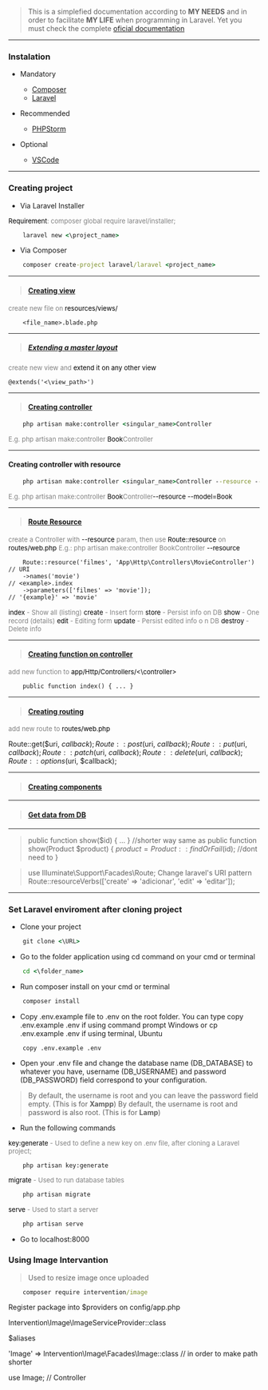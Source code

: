 > This is a simplefied documentation according to **MY NEEDS** and in order to facilitate **MY LIFE** when programming in Laravel. Yet you must check the complete [oficial documentation][documentation]

<hr>

### Instalation

- Mandatory
    - [Composer][composer]
    - [Laravel][laravel]

- Recommended
    - [PHPStorm][phpstorm]

- Optional
    - [VSCode][vscode]

<hr>

### Creating project

- Via Laravel Installer

<small style="color:grey;font-size:13px"><span style="color:	#000">Requirement</span>: composer global require laravel/installer;</small>

```cmd
    laravel new <\project_name>
```

- Via Composer

```cmd
    composer create-project laravel/laravel <project_name>
```

<hr>

> #### [Creating view][view]

<small style="color:grey;font-size:13px">create new file on <span style="color:#000">resources/views/</span></small>

```dir
    <file_name>.blade.php
```

<hr>

> ##### [Extending a master layout][extending]

<small style="color:grey;font-size:13px">create new view and <span style="color:#000">extend it on any other view</span></small>

```blade
@extends('<\view_path>')
```

<hr>

> #### [Creating controller][controller]

```cmd
    php artisan make:controller <singular_name>Controller
```

<small style="color:grey;font-size:13px">E.g. php artisan make:controller <span style="color:#000">Book</span>Controller</small>

<hr>

#### Creating controller with resource

```cmd
    php artisan make:controller <singular_name>Controller --resource --model=<model_name>
```

<small style="color:grey;font-size:13px">E.g. php artisan make:controller <span style="color:#000">Book</span>Controller<span style="color:#000">--resource --model=Book</span></small>

<hr>

> #### [Route Resource][resource]

<small style="color:grey;font-size:13px">create a Controller with <span style="color:#000">--resource</span> param, then use <span style="color:#000">Route::resource</span> on <span style="color:#000">routes/web.php</span></small>
<small style="color:grey;font-size:13px"><span style="color:#000"></span>E.g.: php artisan make:controller BookController <span style="color:#000">--resource</span></small>

```
    Route::resource('filmes', 'App\Http\Controllers\MovieController')   // URI
    ->names('movie')                                                    // <example>.index
    ->parameters(['filmes' => 'movie']);                                // '{example}' => 'movie'
```

<small style="color:grey;font-size:13px"><span style="color:#000">index</span> - Show all (listing)</small>
<small style="color:grey;font-size:13px"><span style="color:#000">create</span> - Insert form</small>
<small style="color:grey;font-size:13px"><span style="color:#000">store</span> - Persist info on DB</small>
<small style="color:grey;font-size:13px"><span style="color:#000">show</span> - One record (details)</small>
<small style="color:grey;font-size:13px"><span style="color:#000">edit</span> - Editing form</small>
<small style="color:grey;font-size:13px"><span style="color:#000">update</span> - Persist edited info o n DB</small>
<small style="color:grey;font-size:13px"><span style="color:#000">destroy</span> - Delete info</small>

<hr>

> #### [Creating function on controller][function]

<small style="color:grey;font-size:13px">add new function to <span style="color:#000">app/Http/Controllers/<\controller></span></small>

```
    public function index() { ... }
```

<hr>

> #### [Creating routing][routing]

<small style="color:grey;font-size:13px">add new route to <span style="color:#000">routes/web.php</span></small>

Route::get($uri, $callback);
Route::post($uri, $callback);
Route::put($uri, $callback);
Route::patch($uri, $callback);
Route::delete($uri, $callback);
Route::options($uri, $callback);

<hr>

> #### [Creating components][components]

<hr>

> #### [Get data from DB][first]

<hr>

> public function show($id) { ... } //shorter way
> same as
> public function show(Product $product)
{ 
    $product = Product::findOrFail($id); //dont need to
}

> use Illuminate\Support\Facades\Route;
> Change laravel's URI pattern
> Route::resourceVerbs(['create' => 'adicionar', 'edit' => 'editar']);


<hr>

### Set Laravel enviroment after cloning project

- Clone your project

```cmd
    git clone <\URL>
```

- Go to the folder application using cd command on your cmd or terminal

```cmd
    cd <\folder_name>
```

- Run composer install on your cmd or terminal

```cmd
    composer install
```

- Copy .env.example file to .env on the root folder. You can type copy .env.example .env if using command prompt Windows or cp .env.example .env if using terminal, Ubuntu

```
    copy .env.example .env
```

- Open your .env file and change the database name (DB_DATABASE) to whatever you have, username (DB_USERNAME) and password (DB_PASSWORD) field correspond to your configuration.
> By default, the username is root and you can leave the password field empty. (This is for **Xampp**)
> By default, the username is root and password is also root. (This is for **Lamp**)

- Run the following commands

<small style="color:grey;font-size:13px"><span style="color:	#000">key:generate</span> - Used to define a new key on .env file, after cloning a Laravel project;</small>

```cmd
    php artisan key:generate
```

<small style="color:grey;font-size:13px"><span style="color:	#000">migrate</span> - Used to run database tables</small>

```cmd
    php artisan migrate
```

<small style="color:grey;font-size:13px"><span style="color:	#000">serve</span> - Used to start a server</small>

```cmd
    php artisan serve
```

- Go to localhost:8000

### Using Image Intervantion

> Used to resize image once uploaded

```cmd
    composer require intervention/image
```

Register package into $providers
on config/app.php

Intervention\Image\ImageServiceProvider::class

$aliases

'Image' => Intervention\Image\Facades\Image::class
// in order to make path shorter

use Image;
// Controller


[documentation]: https://laravel.com/docs/
[composer]: https://getcomposer.org/
[laravel]: https://laravel.com/
[phpstorm]: https://www.jetbrains.com/phpstorm/
[vscode]: https://code.visualstudio.com
[view]: https://laravel.com/docs/8.x/views#creating-and-rendering-views
[extending]: https://laravel.com/docs/8.x/blade#extending-a-layout
[controller]: https://laravel.com/docs/8.x/controllers#basic-controllers
[function]: https://laravel.com/docs/8.x/routing#the-default-route-files
[routing]: https://laravel.com/docs/8.x/routing#basic-routing
[resource]: https://laravel.com/docs/8.x/controllers#resource-controllers
[components]: []
[first]: []